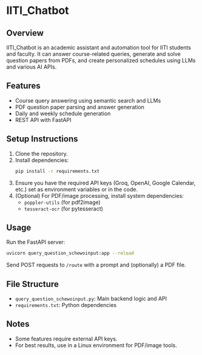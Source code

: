 # IITI_Chatbot

## Overview
IITI_Chatbot is an academic assistant and automation tool for IITI students and faculty. It can answer course-related queries, generate and solve question papers from PDFs, and create personalized schedules using LLMs and various AI APIs.

## Features
- Course query answering using semantic search and LLMs
- PDF question paper parsing and answer generation
- Daily and weekly schedule generation
- REST API with FastAPI

## Setup Instructions
1. Clone the repository.
2. Install dependencies:
   ```bash
   pip install -r requirements.txt
   ```
3. Ensure you have the required API keys (Groq, OpenAI, Google Calendar, etc.) set as environment variables or in the code.
4. (Optional) For PDF/image processing, install system dependencies:
   - `poppler-utils` (for pdf2image)
   - `tesseract-ocr` (for pytesseract)

## Usage
Run the FastAPI server:
```bash
uvicorn query_question_schewoinput:app --reload
```

Send POST requests to `/route` with a prompt and (optionally) a PDF file.

## File Structure
- `query_question_schewoinput.py`: Main backend logic and API
- `requirements.txt`: Python dependencies

## Notes
- Some features require external API keys.
- For best results, use in a Linux environment for PDF/image tools.